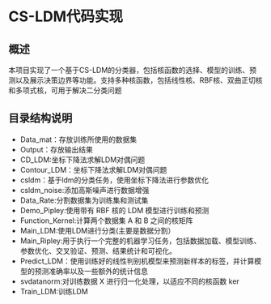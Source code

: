 # CS-LDM代码实现

## 概述

本项目实现了一个基于CS-LDM的分类器，包括核函数的选择、模型的训练、预测以及展示决策边界等功能。支持多种核函数，包括线性核、RBF核、双曲正切核和多项式核，可用于解决二分类问题
## 目录结构说明

- Data_mat：存放训练所使用的数据集
- Output：存放输出结果
- CD_LDM:坐标下降法求解LDM对偶问题
- Contour_LDM：坐标下降法求解LDM对偶问题
- csldm：基于ldm的分类任务，使用坐标下降法进行参数优化
- csldm_noise:添加高斯噪声进行数据增强
- Data_Rate:分割数据集为训练集和测试集
- Demo_Pipley:使用带有 RBF 核的 LDM 模型进行训练和预测
- Function_Kernel:计算两个数据集 A 和 B 之间的核矩阵
- Main_LDM:使用LDM进行分类(主要是数据分割）
- Main_Ripley:用于执行一个完整的机器学习任务，包括数据加载、模型训练、参数优化、交叉验证、预测、结果统计和可视化。
- Predict_LDM：使用训练好的线性判别机模型来预测新样本的标签，并计算模型的预测准确率以及一些额外的统计信息
- svdatanorm:对训练数据 X 进行归一化处理，以适应不同的核函数 ker
- Train_LDM:训练LDM